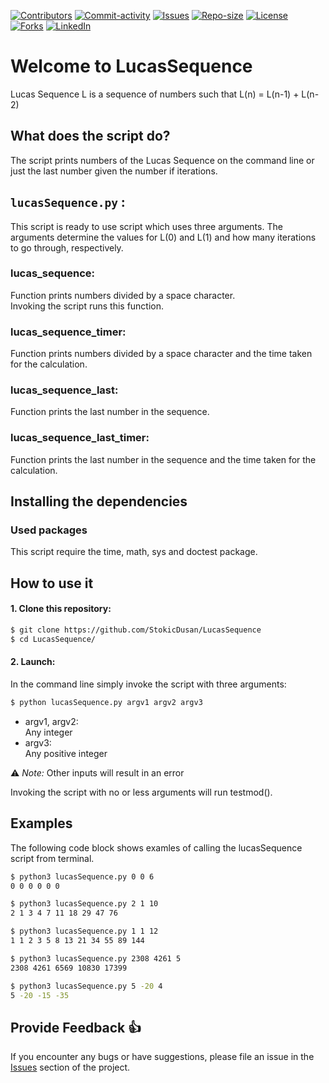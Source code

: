 [![Contributors][contributors-shield]][contributors-url]
[![Commit-activity][commit-activity-shield]][commit-activity-url]
[![Issues][issues-shield]][issues-url]
[![Repo-size][repo-size-shield]][repo-size-url]
[![License][license-shield]][license-url]  
[![Forks][forks-shield]][forks-url]
[![LinkedIn][linkedin-shield]][linkedin-url]

# Welcome to LucasSequence

Lucas Sequence L is a sequence of numbers such that L(n) = L(n-1) + L(n-2)

## What does the script do?
The script prints numbers of the Lucas Sequence on the command line or just the last number given the number if iterations.

## `lucasSequence.py` :
This script is ready to use script which uses three arguments. The 
arguments determine the values for L(0) and L(1) and how many iterations to go through, respectively.

### lucas_sequence:
Function prints numbers divided by a space character.  
Invoking the script runs this function.
### lucas_sequence_timer:
Function prints numbers divided by a space character and 
the time taken for the calculation.
### lucas_sequence_last:
Function prints the last number in the sequence.
### lucas_sequence_last_timer:
Function prints the last number in the sequence and 
the time taken for the calculation.
## Installing the dependencies

### Used packages
This script require the time, math, sys and doctest package.

## How to use it
#### 1. Clone this repository:
```bash
$ git clone https://github.com/StokicDusan/LucasSequence
$ cd LucasSequence/
```
#### 2. Launch:
In the command line simply invoke the script with three arguments:
```bash
$ python lucasSequence.py argv1 argv2 argv3 
```
* argv1, argv2:  
Any integer 
* argv3:  
Any positive integer  

:warning: *Note:* Other inputs will result in an error

Invoking the script with no or less arguments will run testmod().

## Examples

The following code block shows examles of calling the lucasSequence script from terminal.
```bash
$ python3 lucasSequence.py 0 0 6
0 0 0 0 0 0 

$ python3 lucasSequence.py 2 1 10
2 1 3 4 7 11 18 29 47 76 

$ python3 lucasSequence.py 1 1 12
1 1 2 3 5 8 13 21 34 55 89 144 

$ python3 lucasSequence.py 2308 4261 5
2308 4261 6569 10830 17399

$ python3 lucasSequence.py 5 -20 4
5 -20 -15 -35
```

## Provide Feedback 👍

If you encounter any bugs or have suggestions, please file an issue in the
[Issues][issues-url]
section of the project.

[contributors-shield]: https://img.shields.io/github/contributors/StokicDusan/LucasSequence
[contributors-url]: https://github.com/StokicDusan/LucasSequence/graphs/contributors
[forks-shield]: https://img.shields.io/github/forks/StokicDusan/LucasSequence?style=social
[forks-url]: https://github.com/StokicDusan/LucasSequence/network/members
[issues-shield]: https://img.shields.io/github/issues/StokicDusan/LucasSequence
[issues-url]: https://github.com/StokicDusan/LucasSequence/issues
[commit-activity-shield]: https://img.shields.io/github/last-commit/StokicDusan/LucasSequence
[commit-activity-url]: https://github.com/StokicDusan/LucasSequence/graphs/commit-activity
[license-url]: https://github.com/StokicDusan/LucasSequence/blob/main/LICENSE
[license-shield]: https://img.shields.io/github/license/StokicDusan/LucasSequence
[repo-size-shield]: https://img.shields.io/github/repo-size/StokicDusan/LucasSequence
[repo-size-url]: https://img.shields.io/github/repo-size/StokicDusan/LucasSequence
[linkedin-shield]: https://img.shields.io/badge/LinkedIn-0077B5?style=plastice&logo=linkedin&logoColor=white
[linkedin-url]: https://linkedin.com/in/stokicdusan
